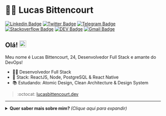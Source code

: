 # :man_technologist: Lucas Bittencourt

[![Linkedin Badge](https://img.shields.io/badge/-LinkedIn-blue?style=for-the-badge&logo=Linkedin&logoColor=white&link=https://www.linkedin.com/in/lucas-bittencourt/)](https://www.linkedin.com/in/lucas-bittencourt/)
[![Twitter Badge](https://img.shields.io/badge/-Twitter-1ca0f1?style=for-the-badge&labelColor=1ca0f1&logo=twitter&logoColor=white&link=https://twitter.com/lgdbittencourt)](https://twitter.com/lucasgdbi)
[![Telegram Badge](https://img.shields.io/badge/-Telegram-1ca0f1?style=for-the-badge&labelColor=1ca0f1&logo=telegram&logoColor=white&link=https://t.me/lucasgdb)](https://t.me/lucasgdb)
[![Stackoverflow Badge](https://img.shields.io/badge/-Stackoverflow-4CA143?style=for-the-badge&logo=Stackoverflow&logoColor=white&link=https://pt.stackoverflow.com/users/93508/lucas-bittencourt)](https://pt.stackoverflow.com/users/93508/lucas-bittencourt)
[![DEV Badge](https://img.shields.io/badge/-DEV-black?style=for-the-badge&logo=Dev.to&logoColor=white&link=https://dev.to/lucasgdb)](https://dev.to/lucasgdb)
[![Gmail Badge](https://img.shields.io/badge/-Gmail-c14438?style=for-the-badge&logo=Gmail&logoColor=white&link=mailto:lucasgdbittencourt@gmail.com)](mailto:lucasgdbittencourt@gmail.com)

## Olá! <img src="https://github.com/lucasgdb/lucasgdb/blob/master/assets/hi.gif" width="22">

Meu nome é Lucas Bittencourt, 24, Desenvolvedor Full Stack e amante do DevOps!

- :office_worker: Desenvolvedor Full Stack
- :blue_heart: Stack: ReactJS, Node, PostgreSQL & React Native
- :books: Estudando: Atomic Design, Clean Architecture & Design System

> :octocat: [lucasbittencourt.dev](https://lucasbittencourt.dev)

---

<details>
  <summary> <b> Quer saber mais sobre mim? </b> <i>(Clique aqui para expandir)</i> </summary>
  <br>
  
  <a href="https://github.com/anuraghazra/github-readme-stats">
    <img align="center" src="https://github-readme-stats.vercel.app/api?username=lucasgdb&show_icons=true&count_private=true&theme=radical&hide=issues" />
  </a>
  
---
  
  <p align="center">
    <a href="https://github.com/ryo-ma/github-profile-trophy" align="center">
      <img align="center" src="https://github-profile-trophy.vercel.app/?theme=dracula&margin-w=8&column=6&username=lucasgdb" alt="Trophies" />
    </a>
  </p>

  ## Algumas Tecnologias

  ![HTML5](https://img.shields.io/badge/-HTML5-E34F26?style=flat-square&logo=html5&logoColor=white)
  ![CSS3](https://img.shields.io/badge/-CSS3-549FDE?style=flat-square&logo=css3&logoColor=white)
  ![JavaScript](https://img.shields.io/badge/-JavaScript-F7B93E?style=flat-square&logo=javascript&logoColor=fff)
  ![React](https://img.shields.io/badge/-React.js-45b8d8?style=flat-square&logo=react&logoColor=white)
  ![React Native](https://img.shields.io/badge/-React%20Native-45b8d8?style=flat-square&logo=react&logoColor=white)
  ![Nodejs](https://img.shields.io/badge/-Node.js-43853d?style=flat-square&logo=Node.js&logoColor=white)
  ![TypeScript](https://img.shields.io/badge/-TypeScript-0077C6?style=flat-square&logo=typescript&logoColor=fff)
  ![MySQL](https://img.shields.io/badge/-MySQL-00758F?style=flat-square&logo=mysql&logoColor=white)
  ![MongoDB](https://img.shields.io/badge/-MongoDB-13aa52?style=flat-square&logo=mongodb&logoColor=white)
  ![GraphQL](https://img.shields.io/badge/-GraphQL-E10098?style=flat-square&logo=graphql&logoColor=white)
  ![Docker](https://img.shields.io/badge/-Docker-46a2f1?style=flat-square&logo=docker&logoColor=white)
  ![Git](https://img.shields.io/badge/-Git-F05032?style=flat-square&logo=git&logoColor=white)
  ![npm](https://img.shields.io/badge/-NPM-CB3837?style=flat-square&logo=npm&logoColor=white)
  ![Styled Components](https://img.shields.io/badge/-Styled_Components-db7092?style=flat-square&logo=styled-components&logoColor=white)
  ![Insomnia](https://img.shields.io/badge/-Insomnia-5849BE?style=flat-square&logo=insomnia&logoColor=white)
  ![Postman](https://img.shields.io/badge/-Postman-FD602F?style=flat-square&logo=postman&logoColor=white)
  ![VSCode](https://img.shields.io/badge/-VSCode-0085D1?style=flat-square&logo=visual-studio-code&logoColor=white)
  ![Vercel](https://img.shields.io/badge/-Vercel-000?style=flat-square&logo=vercel&logoColor=white)
  ![Heroku](https://img.shields.io/badge/-Heroku-430098?style=flat-square&logo=heroku&logoColor=white)
  ![Amazon AWS](https://img.shields.io/badge/Amazon%20Web%20Services-232F3E?style=flat-square&logo=amazon-aws)
  ![Prettier](https://img.shields.io/badge/-Prettier-1A2B34?style=flat-square&logo=prettier&logoColor=white)
  ![Linux](https://img.shields.io/badge/-Linux-16C60C?style=flat-square&logo=linux&logoColor=white)
  ![Windows](https://img.shields.io/badge/-Windows-00ADEF?style=flat-square&logo=windows&logoColor=white)
  ![Jenkins](https://img.shields.io/badge/-Jenkins-064C62?style=flat-square&logo=jenkins&logoColor=white)
</details>
